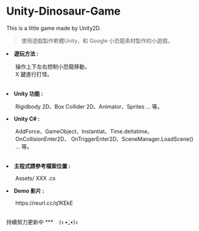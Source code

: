 # Unity-Dinosaur-Game
This is a little game made by Unity2D.

>使用遊戲製作軟體Unity，和 Google 小恐龍素材製作的小遊戲，</br>

<li><b>遊玩方法 : </b></li>
<ul>操作上下左右控制小恐龍移動，</br>
  X 鍵進行打怪。</ul> </br>
  
<li><b>Unity 功能 : </b></li>
<ul>Rigidbody 2D、Box Collider 2D、Animator、Sprites ... 等。</ul>
    
<li><b>Unity C# : </b></li>
<ul>AddForce、GameObject、Instantiat、Time.deltatime、</br>
  OnCollisionEnter2D、 OnTriggerEnter2D、SceneManager.LoadScene() ... 等。</br>
</ul></br>  

<li><b>主程式請參考檔案位置 : </b></li>
<ul>Assets/ XXX .cs</ul>


<li><b>Demo 影片 : </b></li>
<ul>https://reurl.cc/q1KEkE</ul>


  
</br>持續努力更新中 *** &nbsp;&nbsp; (ง •̀_•́)ง
